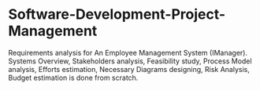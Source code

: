 # Software-Development-Project-Management
Requirements analysis for An Employee Management System (IManager). Systems Overview, Stakeholders analysis, Feasibility study, Process Model analysis, Efforts estimation, Necessary Diagrams designing, Risk Analysis, Budget estimation is done from scratch.
